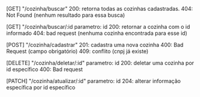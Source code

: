 [GET] "/cozinha/buscar" 
200: retorna todas as cozinhas cadastradas.
404: Not Found (nenhum resultado para essa busca)

[GET] "/cozinha/buscar/:id 
parametro: id
200: retornar a cozinha com o id informado
404: bad request (nenhuma cozinha encontrada para esse id)

[POST] "/cozinha/cadastrar" 
201: cadastra uma nova cozinha
400: Bad Request (campo obrigatório)
409: conflito (cnpj já existe)

[DELETE] "/cozinha/deletar/:id"
parametro: id
200: deletar uma cozinha por id específico
400: Bad request

[PATCH] "/cozinha/atualizar/:id" 
parametro: id
204: alterar informação específica por id específico 
